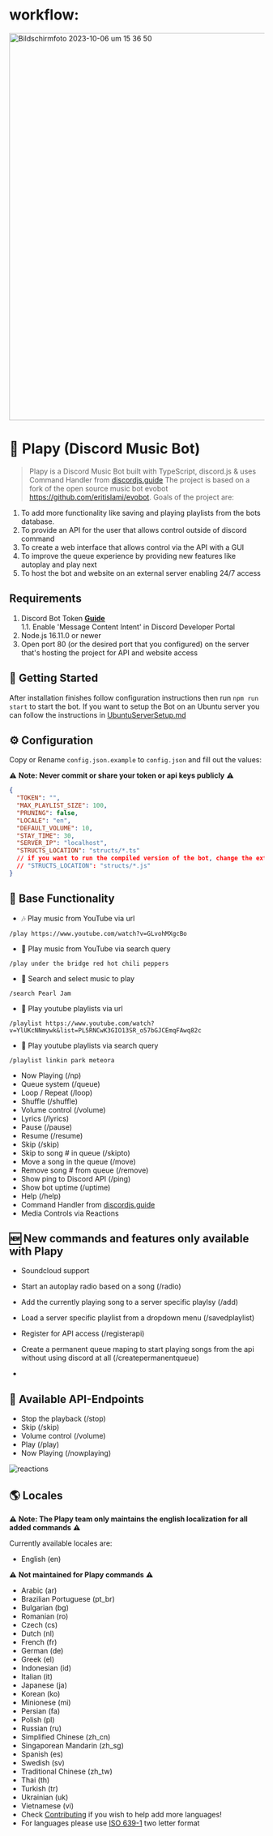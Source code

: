 # workflow:
<img width="764" alt="Bildschirmfoto 2023-10-06 um 15 36 50" src="https://github.com/SE-TINF22B6/Plapy/assets/57218126/1a0bbcc4-cf52-4dea-b867-e0eb538265ec">

# 🤖 Plapy (Discord Music Bot)

> Plapy is a Discord Music Bot built with TypeScript, discord.js & uses Command Handler from [discordjs.guide](https://discordjs.guide)
> The project is based on a fork of the open source music bot evobot https://github.com/eritislami/evobot.
> Goals of the project are:
1. To add more functionality like saving and playing playlists from the bots database.
2. To provide an API for the user that allows control outside of discord command
3. To create a web interface that allows control via the API with a GUI
4. To improve the queue experience by providing new features like autoplay and play next
5. To host the bot and website on an external server enabling 24/7 access

## Requirements

1. Discord Bot Token **[Guide](https://discordjs.guide/preparations/setting-up-a-bot-application.html#creating-your-bot)**  
   1.1. Enable 'Message Content Intent' in Discord Developer Portal
2. Node.js 16.11.0 or newer
3. Open port 80 (or the desired port that you configured) on the server that's hosting the project for API and website access

## 🚀 Getting Started

After installation finishes follow configuration instructions then run `npm run start` to start the bot.
If you want to setup the Bot on an Ubuntu server you can follow the instructions in [UbuntuServerSetup.md](UbuntuServerSetup.md)

## ⚙️ Configuration

Copy or Rename `config.json.example` to `config.json` and fill out the values:

⚠️ **Note: Never commit or share your token or api keys publicly** ⚠️

```json
{
  "TOKEN": "",
  "MAX_PLAYLIST_SIZE": 100,
  "PRUNING": false,
  "LOCALE": "en",
  "DEFAULT_VOLUME": 10,
  "STAY_TIME": 30,
  "SERVER_IP": "localhost",
  "STRUCTS_LOCATION": "structs/*.ts"
  // if you want to run the compiled version of the bot, change the extension of the file to .js :
  // "STRUCTS_LOCATION": "structs/*.js"
}
```


## 📝 Base Functionality

- 🎶 Play music from YouTube via url

`/play https://www.youtube.com/watch?v=GLvohMXgcBo`

- 🔎 Play music from YouTube via search query

`/play under the bridge red hot chili peppers`

- 🔎 Search and select music to play

`/search Pearl Jam`

- 📃 Play youtube playlists via url

`/playlist https://www.youtube.com/watch?v=YlUKcNNmywk&list=PL5RNCwK3GIO13SR_o57bGJCEmqFAwq82c`

- 🔎 Play youtube playlists via search query

`/playlist linkin park meteora`

- Now Playing (/np)
- Queue system (/queue)
- Loop / Repeat (/loop)
- Shuffle (/shuffle)
- Volume control (/volume)
- Lyrics (/lyrics)
- Pause (/pause)
- Resume (/resume)
- Skip (/skip)
- Skip to song # in queue (/skipto)
- Move a song in the queue (/move)
- Remove song # from queue (/remove)
- Show ping to Discord API (/ping)
- Show bot uptime (/uptime)
- Help (/help)
- Command Handler from [discordjs.guide](https://discordjs.guide/)
- Media Controls via Reactions

## 🆕 New commands and features only available with Plapy

- Soundcloud support

- Start an autoplay radio based on a song (/radio)
- Add the currently playing song to a server specific playlsy (/add)
- Load a server specific playlist from a dropdown menu (/savedplaylist)
- Register for API access (/registerapi)
- Create a permanent queue maping to start playing songs from the api without using discord at all (/createpermanentqueue)
- 

## 🫵 Available API-Endpoints

- Stop the playback (/stop)
- Skip (/skip)
- Volume control (/volume)
- Play (/play)
- Now Playing (/nowplaying)

![reactions](https://i.imgur.com/0hdUX1C.png)

## 🌎 Locales

⚠️ **Note: The Plapy team only maintains the english localization for all added commands** ⚠️

Currently available locales are:

- English (en)

⚠️ **Not maintained for Plapy commands** ⚠️

- Arabic (ar)
- Brazilian Portuguese (pt_br)
- Bulgarian (bg)
- Romanian (ro)
- Czech (cs)
- Dutch (nl)
- French (fr)
- German (de)
- Greek (el)
- Indonesian (id)
- Italian (it)
- Japanese (ja)
- Korean (ko)
- Minionese (mi)
- Persian (fa)
- Polish (pl)
- Russian (ru)
- Simplified Chinese (zh_cn)
- Singaporean Mandarin (zh_sg)
- Spanish (es)
- Swedish (sv)
- Traditional Chinese (zh_tw)
- Thai (th)
- Turkish (tr)
- Ukrainian (uk)
- Vietnamese (vi)
- Check [Contributing](#-contributing) if you wish to help add more languages!
- For languages please use [ISO 639-1](https://en.wikipedia.org/wiki/List_of_ISO_639-1_codes) two letter format
